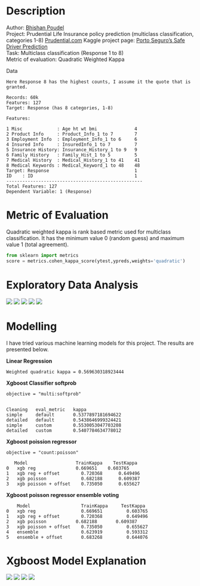 # Description
Author: [Bhishan Poudel](https://bhishanpdl.github.io/index.html)  
Project: Prudential Life Insurance policy prediction (multiclass classification, categories 1-8)  [Prudential.com](https://www.prudential.com/)
Kaggle project page: [Porto Seguro’s Safe Driver Prediction](https://www.kaggle.com/c/prudential-life-insurance-assessment)  
Task: Multiclass classification (Response 1 to 8)  
Metric of evaluation: Quadratic Weighted Kappa 

Data  
```
Here Response 8 has the highest counts, I assume it the quote that is granted.

Records: 60k
Features: 127
Target: Response (has 8 categories, 1-8)

Features:

1 Misc             : Age ht wt bmi              4
2 Product Info     : Product_Info_1 to 7        7
3 Employment Info  : Employment_Info_1 to 6     6
4 Insured Info     : InsuredInfo_1 to 7         7
5 Insurance History: Insurance_History_1 to 9   9
6 Family History   : Family_Hist_1 to 5         5
7 Medical History  : Medical_History_1 to 41    41
8 Medical Keywords : Medical_Keyword_1 to 48    48
Target: Response                                1
ID    : ID                                      1
---------------------------------------------------
Total Features: 127
Dependent Variable: 1 (Response)
```

# Metric of Evaluation
Quadratic weighted kappa is rank based metric used for multiclass classification.
It has the minimum value 0 (random guess) and maximum value 1 (total agreement).

```python
from sklearn import metrics
score = metrics.cohen_kappa_score(ytest,ypreds,weights='quadratic')
```
# Exploratory Data Analysis
![](images/target_dist.png)
![](images/missing_medical.png)
![](images/target_pareto.png)
![](images/corr_medical.png)
![](images/age_target8_kde.png)


# Modelling
I have tried various machine learning models for this project.
The results are presented below.

**Linear Regression**  
```
Weighted quadratic kappa = 0.569630318923444
```

**Xgboost Classifier softprob** 
```
objective = "multi:softprob"


Cleaning   eval_metric   kappa
simple     default       0.5377897181694622
detailed   default       0.5438646999324421
simple     custom        0.5530053047703208
detailed   custom        0.5407784634778012

```

**Xgboost  poission regressor**  
```
objective = "count:poisson"

   Model	              TrainKappa	TestKappa
0	xgb reg	              0.669651	  0.603765
1	xgb reg + offset	    0.720368	  0.649496
2	xgb poisson          	0.682188	  0.609387
3	xgb poisson + offset	0.735050	  0.655627

```

**Xgboost poisson regressor ensemble voting**  
```
	Model	                TrainKappa	   TestKappa
0	xgb reg              	0.669651	     0.603765
1	xgb reg + offset	    0.720368	     0.649496
2	xgb poisson	          0.682188	     0.609387
3	xgb poisson + offset	0.735050	     0.655627
4	ensemble            	0.623919	     0.593312
5	ensemble + offset	    0.683268	     0.644076
```

# Xgboost Model Explanation
![](images/feat_imp.png)
![](images/perm_imp.png)
![](images/shap_target.png)
![](images/shap_target8.png)




